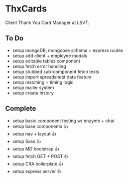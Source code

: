 # ThxCards
Client Thank You Card Manager at LSVT.

## To Do
* setup mongoDB, mongoose schema + express routes
* setup add client + employee modals
* setup editable tables component
* setup fetch error handling
* setup stubbed sub-component fetch tests
* setup import spreadsheet data feature
* setup matching + timing logic
* setup mailer system
* setup create history

## Complete
* setup basic component testing w/ enzyme + chai
* setup base components :+1:
* setup nav + layout :+1:
* setup Sass :+1:
* setup MD bootstrap :+1:
* setup fetch GET + POST :+1:
* setup CRA boilerplate :+1:
* setup express server :+1:

